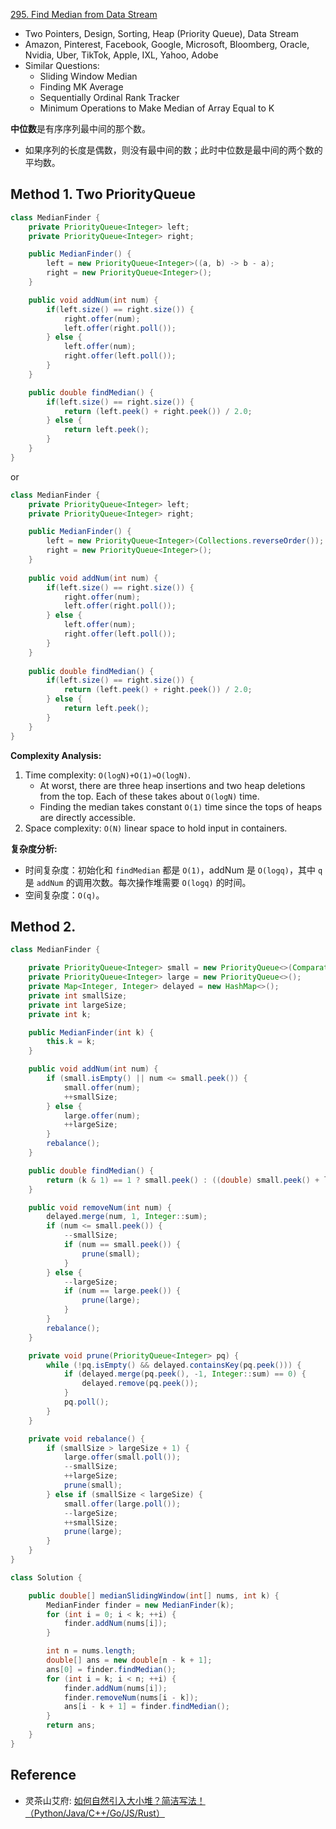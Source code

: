[295. Find Median from Data Stream](https://leetcode.com/problems/find-median-from-data-stream/description/)

* Two Pointers, Design, Sorting, Heap (Priority Queue), Data Stream
* Amazon, Pinterest, Facebook, Google, Microsoft, Bloomberg, Oracle, Nvidia, Uber, TikTok, Apple, IXL, Yahoo, Adobe
* Similar Questions:
  * Sliding Window Median
  * Finding MK Average
  * Sequentially Ordinal Rank Tracker
  * Minimum Operations to Make Median of Array Equal to K


**中位数**是有序序列最中间的那个数。
* 如果序列的长度是偶数，则没有最中间的数；此时中位数是最中间的两个数的平均数。

## Method 1. Two PriorityQueue
```java
class MedianFinder {
    private PriorityQueue<Integer> left;
    private PriorityQueue<Integer> right;

    public MedianFinder() {
        left = new PriorityQueue<Integer>((a, b) -> b - a);
        right = new PriorityQueue<Integer>();
    }

    public void addNum(int num) {
        if(left.size() == right.size()) {
            right.offer(num);
            left.offer(right.poll());
        } else {
            left.offer(num);
            right.offer(left.poll());
        }
    }

    public double findMedian() {
        if(left.size() == right.size()) {
            return (left.peek() + right.peek()) / 2.0;
        } else {
            return left.peek();
        }
    }
}
```
or
```java
class MedianFinder {
    private PriorityQueue<Integer> left;
    private PriorityQueue<Integer> right;

    public MedianFinder() {
        left = new PriorityQueue<Integer>(Collections.reverseOrder());
        right = new PriorityQueue<Integer>();
    }
    
    public void addNum(int num) {
        if(left.size() == right.size()) {
            right.offer(num);
            left.offer(right.poll());
        } else {
            left.offer(num);
            right.offer(left.poll());
        }
    }
    
    public double findMedian() {
        if(left.size() == right.size()) {
            return (left.peek() + right.peek()) / 2.0;
        } else {
            return left.peek();
        }
    }
}
```
**Complexity Analysis:**
1. Time complexity: `O(logN)+O(1)≈O(logN)`. 
   * At worst, there are three heap insertions and two heap deletions from the top. Each of these takes about `O(logN)` time.
   * Finding the median takes constant `O(1)` time since the tops of heaps are directly accessible.
2. Space complexity: `O(N)` linear space to hold input in containers.

**复杂度分析:**
* 时间复杂度：初始化和 `findMedian` 都是 `O(1)`，addNum 是 `O(logq)`，其中 `q` 是 `addNum` 的调用次数。每次操作堆需要 `O(logq)` 的时间。
* 空间复杂度：`O(q)`。


## Method 2.
```java
class MedianFinder {

    private PriorityQueue<Integer> small = new PriorityQueue<>(Comparator.reverseOrder());
    private PriorityQueue<Integer> large = new PriorityQueue<>();
    private Map<Integer, Integer> delayed = new HashMap<>();
    private int smallSize;
    private int largeSize;
    private int k;

    public MedianFinder(int k) {
        this.k = k;
    }

    public void addNum(int num) {
        if (small.isEmpty() || num <= small.peek()) {
            small.offer(num);
            ++smallSize;
        } else {
            large.offer(num);
            ++largeSize;
        }
        rebalance();
    }

    public double findMedian() {
        return (k & 1) == 1 ? small.peek() : ((double) small.peek() + large.peek()) / 2;
    }

    public void removeNum(int num) {
        delayed.merge(num, 1, Integer::sum);
        if (num <= small.peek()) {
            --smallSize;
            if (num == small.peek()) {
                prune(small);
            }
        } else {
            --largeSize;
            if (num == large.peek()) {
                prune(large);
            }
        }
        rebalance();
    }

    private void prune(PriorityQueue<Integer> pq) {
        while (!pq.isEmpty() && delayed.containsKey(pq.peek())) {
            if (delayed.merge(pq.peek(), -1, Integer::sum) == 0) {
                delayed.remove(pq.peek());
            }
            pq.poll();
        }
    }

    private void rebalance() {
        if (smallSize > largeSize + 1) {
            large.offer(small.poll());
            --smallSize;
            ++largeSize;
            prune(small);
        } else if (smallSize < largeSize) {
            small.offer(large.poll());
            --largeSize;
            ++smallSize;
            prune(large);
        }
    }
}

class Solution {

    public double[] medianSlidingWindow(int[] nums, int k) {
        MedianFinder finder = new MedianFinder(k);
        for (int i = 0; i < k; ++i) {
            finder.addNum(nums[i]);
        }

        int n = nums.length;
        double[] ans = new double[n - k + 1];
        ans[0] = finder.findMedian();
        for (int i = k; i < n; ++i) {
            finder.addNum(nums[i]);
            finder.removeNum(nums[i - k]);
            ans[i - k + 1] = finder.findMedian();
        }
        return ans;
    }
}
```


## Reference
* 灵茶山艾府: [如何自然引入大小堆？简洁写法！（Python/Java/C++/Go/JS/Rust）](https://leetcode.cn/problems/find-median-from-data-stream/solutions/3015873/ru-he-zi-ran-yin-ru-da-xiao-dui-jian-ji-4v22k/)